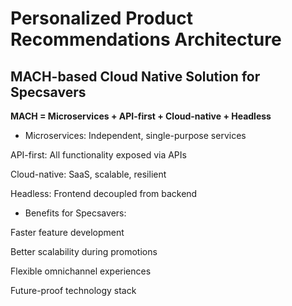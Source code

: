 # Personalized Product Recommendations Architecture

## MACH-based Cloud Native Solution for Specsavers

**MACH = Microservices + API-first + Cloud-native + Headless**
  - Microservices: Independent, single-purpose services

API-first: All functionality exposed via APIs

Cloud-native: SaaS, scalable, resilient

Headless: Frontend decoupled from backend

- Benefits for Specsavers:

Faster feature development

Better scalability during promotions

Flexible omnichannel experiences

Future-proof technology stack
